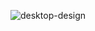 ![desktop-design](https://github.com/badface1804/Profile-card-component/assets/113530553/5113293e-0fea-42c4-a291-0655240e0930)
